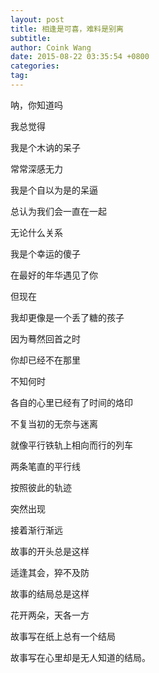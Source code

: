 ```yaml
---
layout: post
title: 相逢是可喜，难料是别离
subtitle: 
author: Coink Wang
date: 2015-08-22 03:35:54 +0800
categories: 
tag: 
---
```

呐，你知道吗

我总觉得

我是个木讷的呆子 

常常深感无力

我是个自以为是的呆逼

总认为我们会一直在一起

无论什么关系

我是个幸运的傻子

在最好的年华遇见了你


但现在

我却更像是一个丢了糖的孩子

因为蓦然回首之时

你却已经不在那里

不知何时

各自的心里已经有了时间的烙印

不复当初的无奈与迷离

就像平行铁轨上相向而行的列车

两条笔直的平行线

按照彼此的轨迹

突然出现

接着渐行渐远

故事的开头总是这样

适逢其会，猝不及防

故事的结局总是这样

花开两朵，天各一方

故事写在纸上总有一个结局

故事写在心里却是无人知道的结局。 


